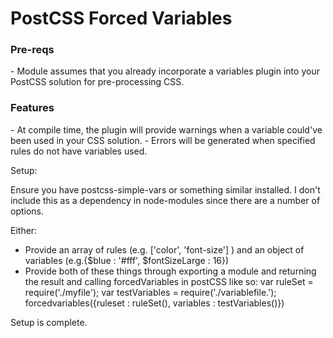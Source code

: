 <h1> PostCSS Forced Variables </h1>

<h3> Pre-reqs </h3>
- Module assumes that you already incorporate a variables plugin into your PostCSS solution for pre-processing CSS.

<h3> Features </h3>
- At compile time, the plugin will provide warnings when a variable could've been used in your CSS solution.
- Errors will be generated when specified rules do not have variables used.

Setup:

Ensure you have postcss-simple-vars or something similar installed. I don't include this as a dependency in node-modules since there are a number of options. 

Either:
- Provide an array of rules (e.g. ['color', 'font-size'] ) and an object of variables (e.g.{$blue : '#fff',
$fontSizeLarge : 16})
- Provide both of these things through exporting a module and returning the result and calling forcedVariables in postCSS like so:
var ruleSet = require('./myfile');
var testVariables = require('./variablefile.');
forcedvariables({ruleset : ruleSet(), variables : testVariables()})

Setup is complete.
